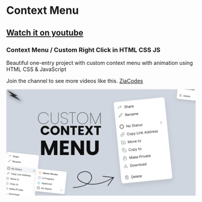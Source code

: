 # Context Menu
## [Watch it on youtube](https://youtu.be/XQ95vYuw9QY)
### Context Menu / Custom Right Click in HTML CSS JS

Beautiful one-entry project with custom context menu with animation using HTML CSS & JavaScript

Join the channel to see more videos like this. [ZiaCodes](https://www.youtube.com/c/ZiaCodes)

![preview img](/preview.png)
